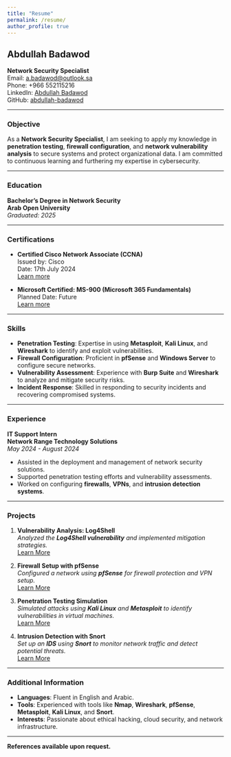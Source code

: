 ```yaml
---
title: "Resume"
permalink: /resume/
author_profile: true
---
```


## Abdullah Badawod

**Network Security Specialist**  
Email: [a.badawod@outlook.sa](mailto:a.badawod@outlook.sa)  
Phone: +966 552115216  
LinkedIn: [Abdullah Badawod](https://www.linkedin.com/in/abdullah-badawod)  
GitHub: [abdullah-badawod](https://github.com/abdullah-badawod)  

---

### Objective

As a **Network Security Specialist**, I am seeking to apply my knowledge in **penetration testing**, **firewall configuration**, and **network vulnerability analysis** to secure systems and protect organizational data. I am committed to continuous learning and furthering my expertise in cybersecurity.

---

### Education

**Bachelor’s Degree in Network Security**  
**Arab Open University**  
*Graduated: 2025*

---

### Certifications

- **Certified Cisco Network Associate (CCNA)**  
  Issued by: Cisco  
  Date: 17th July 2024  
  [Learn more](#)

- **Microsoft Certified: MS-900 (Microsoft 365 Fundamentals)**  
  Planned Date: Future  
  [Learn more](#)

---

### Skills

- **Penetration Testing**: Expertise in using **Metasploit**, **Kali Linux**, and **Wireshark** to identify and exploit vulnerabilities.
- **Firewall Configuration**: Proficient in **pfSense** and **Windows Server** to configure secure networks.
- **Vulnerability Assessment**: Experience with **Burp Suite** and **Wireshark** to analyze and mitigate security risks.
- **Incident Response**: Skilled in responding to security incidents and recovering compromised systems.

---

### Experience

**IT Support Intern**  
**Network Range Technology Solutions**  
*May 2024 - August 2024*

- Assisted in the deployment and management of network security solutions.
- Supported penetration testing efforts and vulnerability assessments.
- Worked on configuring **firewalls**, **VPNs**, and **intrusion detection systems**.

---

### Projects

1. **Vulnerability Analysis: Log4Shell**  
   *Analyzed the **Log4Shell vulnerability** and implemented mitigation strategies.*  
   [Learn More](#)

2. **Firewall Setup with pfSense**  
   *Configured a network using **pfSense** for firewall protection and VPN setup.*  
   [Learn More](#)

3. **Penetration Testing Simulation**  
   *Simulated attacks using **Kali Linux** and **Metasploit** to identify vulnerabilities in virtual machines.*  
   [Learn More](#)

4. **Intrusion Detection with Snort**  
   *Set up an **IDS** using **Snort** to monitor network traffic and detect potential threats.*  
   [Learn More](#)

---

### Additional Information

- **Languages**: Fluent in English and Arabic.
- **Tools**: Experienced with tools like **Nmap**, **Wireshark**, **pfSense**, **Metasploit**, **Kali Linux**, and **Snort**.
- **Interests**: Passionate about ethical hacking, cloud security, and network infrastructure.

---

**References available upon request.**
